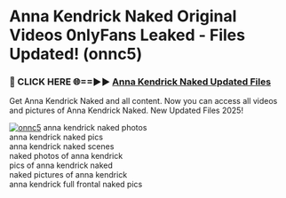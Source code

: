# Anna Kendrick Naked Original Videos 0nlyFans Leaked - Files Updated! (onnc5)

<h3>🔴 CLICK HERE 🌐==►► <a href="https://tinyurl.com/up5wt9bj" rel="nofollow">Anna Kendrick Naked Updated Files</a></h3>

Get Anna Kendrick Naked and all content. Now you can access all videos and pictures of Anna Kendrick Naked. New Updated Files 2025!

[![onnc5](https://i.imgur.com/ABiUzMV.gif)](https://tinyurl.com/up5wt9bj)
anna kendrick naked photos<br>
anna kendrick naked pics<br>
anna kendrick naked scenes<br>
naked photos of anna kendrick<br>
pics of anna kendrick naked<br>
naked pictures of anna kendrick<br>
anna kendrick full frontal naked pics